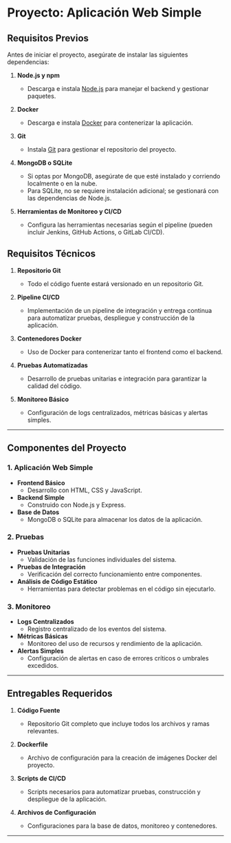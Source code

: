 # Proyecto: Aplicación Web Simple

## Requisitos Previos

Antes de iniciar el proyecto, asegúrate de instalar las siguientes dependencias:

1. **Node.js y npm**  
   - Descarga e instala [Node.js](https://nodejs.org) para manejar el backend y gestionar paquetes.

2. **Docker**  
   - Descarga e instala [Docker](https://www.docker.com/) para contenerizar la aplicación.

3. **Git**  
   - Instala [Git](https://git-scm.com/) para gestionar el repositorio del proyecto.

4. **MongoDB o SQLite**  
   - Si optas por MongoDB, asegúrate de que esté instalado y corriendo localmente o en la nube.
   - Para SQLite, no se requiere instalación adicional; se gestionará con las dependencias de Node.js.

5. **Herramientas de Monitoreo y CI/CD**  
   - Configura las herramientas necesarias según el pipeline (pueden incluir Jenkins, GitHub Actions, o GitLab CI/CD).

## Requisitos Técnicos

1. **Repositorio Git**
   - Todo el código fuente estará versionado en un repositorio Git.

2. **Pipeline CI/CD**
   - Implementación de un pipeline de integración y entrega continua para automatizar pruebas, despliegue y construcción de la aplicación.

3. **Contenedores Docker**
   - Uso de Docker para contenerizar tanto el frontend como el backend.

4. **Pruebas Automatizadas**
   - Desarrollo de pruebas unitarias e integración para garantizar la calidad del código.

5. **Monitoreo Básico**
   - Configuración de logs centralizados, métricas básicas y alertas simples.

---

## Componentes del Proyecto

### 1. **Aplicación Web Simple**
   - **Frontend Básico**
     - Desarrollo con HTML, CSS y JavaScript.
   - **Backend Simple**
     - Construido con Node.js y Express.
   - **Base de Datos**
     - MongoDB o SQLite para almacenar los datos de la aplicación.

### 2. **Pruebas**
   - **Pruebas Unitarias**
     - Validación de las funciones individuales del sistema.
   - **Pruebas de Integración**
     - Verificación del correcto funcionamiento entre componentes.
   - **Análisis de Código Estático**
     - Herramientas para detectar problemas en el código sin ejecutarlo.

### 3. **Monitoreo**
   - **Logs Centralizados**
     - Registro centralizado de los eventos del sistema.
   - **Métricas Básicas**
     - Monitoreo del uso de recursos y rendimiento de la aplicación.
   - **Alertas Simples**
     - Configuración de alertas en caso de errores críticos o umbrales excedidos.

---

## Entregables Requeridos

1. **Código Fuente**
   - Repositorio Git completo que incluye todos los archivos y ramas relevantes.

2. **Dockerfile**
   - Archivo de configuración para la creación de imágenes Docker del proyecto.

3. **Scripts de CI/CD**
   - Scripts necesarios para automatizar pruebas, construcción y despliegue de la aplicación.

4. **Archivos de Configuración**
   - Configuraciones para la base de datos, monitoreo y contenedores.

---
